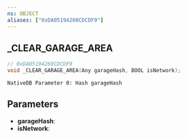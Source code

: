 ```yaml
---
ns: OBJECT
aliases: ["0xDA05194260CDCDF9"]
---
```

## _CLEAR_GARAGE_AREA

```c
// 0xDA05194260CDCDF9
void _CLEAR_GARAGE_AREA(Any garageHash, BOOL isNetwork);
```

```
NativeDB Parameter 0: Hash garageHash
```

## Parameters
* **garageHash**: 
* **isNetwork**: 

